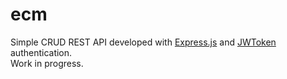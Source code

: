 # ecm
Simple CRUD REST API developed with <a href="https://expressjs.com/" target="_blank">Express.js</a> and <a href="https://jwt.io/" target="_blank">JWToken</a> authentication.
<br>Work in progress.
